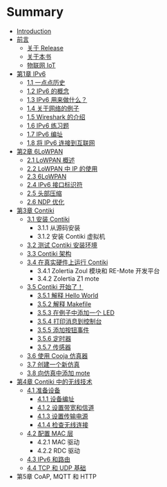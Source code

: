 # Summary

* [Introduction](README.md)
* [前言](0.qian_yan.md)
   * [关于 Release](0_1.guan_yu_release.md)
   * [关于本书](0_2.guan_yu_ben_shu.md)
   * [物联网 IoT](0_3.wu_lian_wang_iot.md)
* [第1章 IPv6](1.di1_zhang_ipv6_md.md)
   * [1.1 一点点历史](1_1.11_yi_dian_dian_li_shi.md)
   * [1.2 IPv6 的概念](1_2.12_ipv6_de_gai_nian.md)
   * [1.3 IPv6 用来做什么？](1_3.13_ipv6_yong_lai_zuo_shi_yao_ff1f.md)
   * [1.4 关于网络的例子](1_4.14_guan_yu_wang_luo_de_li_zi.md)
   * [1.5 Wireshark 的介绍](1_5.15_wireshark_de_jie_shao.md)
   * [1.6 IPv6 练习题](1_6.16_ipv6_lian_xi_ti.md)
   * [1.7 IPv6 编址](1_7.17_ipv6_bian_zhi.md)
   * [1.8 将 IPv6 连接到互联网](1_8.18_jiang_ipv6_lian_jie_dao_hu_lian_wang.md)
* [第2章 6LoWPAN](2.di2_zhang_6lowpan.md)
   * [2.1 LoWPAN 概述](2_1.21_lowpan_gai_shu.md)
   * [2.2 LoWPAN 中 IP 的使用](2_2.22_lowpan_zhong_ip_de_shi_yong.md)
   * [2.3 6LoWPAN](2_3.23_6lowpan.md)
   * [2.4 IPv6 接口标识符](2_4.24_ipv6_jie_kou_biao_shi_fu.md)
   * [2.5 头部压缩](2_5.25_tou_bu_ya_suo.md)
   * [2.6 NDP 优化](2_6.26_ndp_you_hua.md)
* [第3章 Contiki](3.di_3_zhang_contiki.md)
   * [3.1 安装 Contiki](3_1.31_an_zhuang_contiki.md)
       * 3.1.1 从源码安装
       * 3.1.2 安装 Contiki 虚拟机
   * [3.2 测试 Contiki 安装环境](3_2.32_ce_shi_contiki_an_zhuang_huan_jing.md)
   * [3.3 Contiki 架构](3_3.33_contiki_jia_gou.md)
   * [3.4 在真实硬件上运行 Contiki](3_4.34_zai_zhen_shi_ying_jian_shang_yun_xing_contiki.md)
       * 3.4.1 Zolertia Zoul 模块和 RE-Mote 开发平台
       * 3.4.2 Zolertia Z1 mote
   * [3.5 Contiki 开始了！](3_5.35_contiki_kai_shi_le_ff01.md)
       * [3.5.1 解释 Hello World](3_5_1.351_jie_shi_hello_world.md)
       * [3.5.2 解释 Makefile](3_5_2.352_jie_shi_makefile.md)
       * [3.5.3 在例子中添加一个 LED](3_5_3.353_zai_li_zi_zhong_tian_jia_yi_ge_led.md)
       * [3.5.4 打印消息到控制台](3_5_4.354_da_yin_xiao_xi_dao_kong_zhi_tai.md)
       * [3.5.5 添加按钮事件](3_5_5.355_tian_jia_an_niu_shi_jian.md)
       * [3.5.6 定时器](3_5_6.356_ding_shi_qi.md)
       * [3.5.7 传感器](3_5_7.357_chuan_gan_qi.md)
   * [3.6 使用 Cooja 仿真器](3_6.36_shi_yong_cooja_fang_zhen_qi.md)
   * [3.7 创建一个新仿真](3_7.37_chuang_jian_yi_ge_xin_fang_zhen.md)
   * [3.8 向仿真中添加 mote](3_8.38_xiang_fang_zhen_zhong_tian_jia_mote.md)
* [第4章  Contiki 中的无线技术](4.di_4_zhang_contiki_zhong_de_wu_xian_ji_zhu.md)
   * [4.1 准备设备](4_1.41_zhun_bei_she_bei.md)
       * [4.1.1 设备编址](4_1_1.411_she_bei_bian_zhi.md)
       * [4.1.2 设置带宽和信道](4_1_2.412_she_zhi_dai_kuan_he_xin_dao.md)
       * [4.1.3 设置传输电源](4_1_3.413_she_zhi_chuan_shu_dian_yuan.md)
       * [4.1.4 检查无线连接](4_1_4.414_jian_cha_wu_xian_lian_jie.md)
   * [4.2 配置 MAC 层](4_2.42_pei_zhi_mac_ceng.md)
       * 4.2.1 MAC 驱动
       * 4.2.2 RDC 驱动
   * [4.3 IPv6 和路由](4_3.43_ipv6_he_lu_you.md)
   * [4.4 TCP 和 UDP 基础](4_4.44_tcp_he_udp_ji_chu.md)
* 第5章 CoAP, MQTT 和 HTTP

